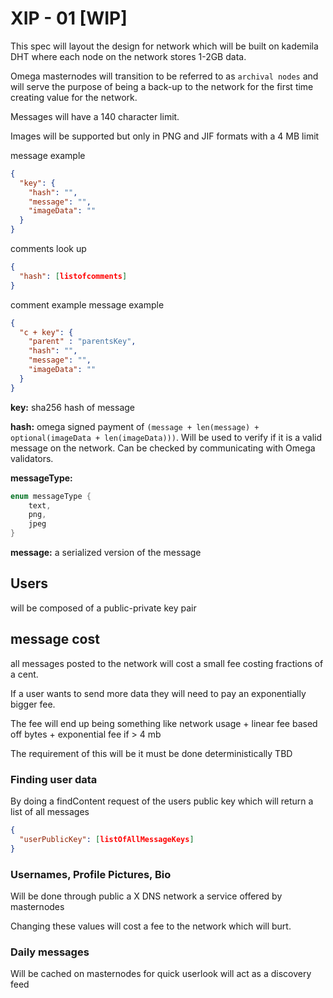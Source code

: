 # XIP - 01 [WIP]
This spec will layout the design for network which will be built on kademila DHT where each node on the network stores 1-2GB data.

Omega masternodes will transition to be referred to as ``archival nodes`` and will serve the purpose of being a back-up to the network for the first time creating value for the network.

Messages will have a 140 character limit.

Images will be supported but only in PNG and JIF formats with a 4 MB limit

message example

```json
{
  "key": {
    "hash": "",
    "message": "",
    "imageData": ""
  }
}
```

comments look up

```json
{
  "hash": [listofcomments]
}
```

comment example
message example

```json
{
  "c + key": {
    "parent" : "parentsKey",
    "hash": "",
    "message": "",
    "imageData": ""
  }
}
```

**key:** sha256 hash of message

**hash:** omega signed payment of ``(message + len(message) + optional(imageData + len(imageData)))``. Will be used to verify if it is a valid message on the network. Can be checked by communicating with Omega validators.

**messageType:**
```rust
enum messageType {
    text,
    png,
    jpeg
}
```
**message:** a serialized version of the message


## Users
will be composed of a public-private key pair

## message cost
all messages posted to the network will cost a small fee costing fractions of a cent.

If a user wants to send more data they will need to pay an exponentially bigger fee.

The fee will end up being something like network usage + linear fee based off bytes + exponential fee if > 4 mb

The requirement of this will be it must be done deterministically TBD



### Finding user data
By doing a findContent request of the users public key which will return a list of all messages
```json
{
  "userPublicKey": [listOfAllMessageKeys]
}
```

### Usernames, Profile Pictures, Bio
Will be done through public a X DNS network a service offered by masternodes

Changing these values will cost a fee to the network which will burt.

### Daily messages
Will be cached on masternodes for quick userlook will act as a discovery feed
